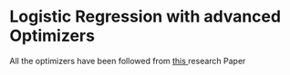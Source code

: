# Logistic Regression with advanced Optimizers 
All the optimizers have been followed from <a href = "https://arxiv.org/pdf/1609.04747.pdf"> this </a> research Paper
